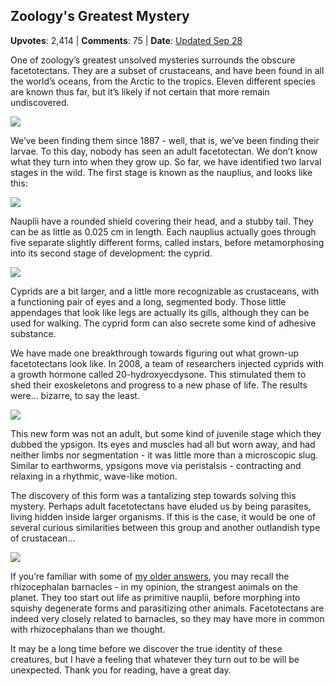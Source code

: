 ## Zoology's Greatest Mystery
    
**Upvotes**: 2,414 | **Comments**: 75 | **Date**: [Updated Sep 28](https://www.quora.com/What-are-some-living-biological-mysteries/answer/Gary-Meaney)

One of zoology’s greatest unsolved mysteries surrounds the obscure facetotectans. They are a subset of crustaceans, and have been found in all the world’s oceans, from the Arctic to the tropics. Eleven different species are known thus far, but it’s likely if not certain that more remain undiscovered.

![](https://qph.fs.quoracdn.net/main-qimg-1dfe94e9a13a13e9732e926a1a785921-lq)

We’ve been finding them since 1887 - well, that is, we’ve been finding their larvae. To this day, nobody has seen an adult facetotectan. We don’t know what they turn into when they grow up. So far, we have identified two larval stages in the wild. The first stage is known as the nauplius, and looks like this:

![](https://qph.fs.quoracdn.net/main-qimg-408864e956bf084d8d50e34fc74fc845-pjlq)

Nauplii have a rounded shield covering their head, and a stubby tail. They can be as little as 0.025 cm in length. Each nauplius actually goes through five separate slightly different forms, called instars, before metamorphosing into its second stage of development: the cyprid.

![](https://qph.fs.quoracdn.net/main-qimg-3779424342f9d2ea8a7a676ea5f3530f-pjlq)

Cyprids are a bit larger, and a little more recognizable as crustaceans, with a functioning pair of eyes and a long, segmented body. Those little appendages that look like legs are actually its gills, although they can be used for walking. The cyprid form can also secrete some kind of adhesive substance.

We have made one breakthrough towards figuring out what grown-up facetotectans look like. In 2008, a team of researchers injected cyprids with a growth hormone called 20-hydroxyecdysone. This stimulated them to shed their exoskeletons and progress to a new phase of life. The results were… bizarre, to say the least.

![](https://qph.fs.quoracdn.net/main-qimg-5013464d5928fb936d22c6c911eb42fc-pjlq)

This new form was not an adult, but some kind of juvenile stage which they dubbed the ypsigon. Its eyes and muscles had all but worn away, and had neither limbs nor segmentation - it was little more than a microscopic slug. Similar to earthworms, ypsigons move via peristalsis - contracting and relaxing in a rhythmic, wave-like motion.

The discovery of this form was a tantalizing step towards solving this mystery. Perhaps adult facetotectans have eluded us by being parasites, living hidden inside larger organisms. If this is the case, it would be one of several curious similarities between this group and another outlandish type of crustacean…

![](https://qph.fs.quoracdn.net/main-qimg-fe079911698068fb5b2bef356c7517ba-lq)

If you’re familiar with some of [my older answers](https://www.quora.com/Whats-the-oddest-lifeform-ever-discovered/answer/Gary-Meaney "www.quora.com"), you may recall the rhizocephalan barnacles - in my opinion, the strangest animals on the planet. They too start out life as primitive nauplii, before morphing into squishy degenerate forms and parasitizing other animals. Facetotectans are indeed very closely related to barnacles, so they may have more in common with rhizocephalans than we thought.

It may be a long time before we discover the true identity of these creatures, but I have a feeling that whatever they turn out to be will be unexpected. Thank you for reading, have a great day.

